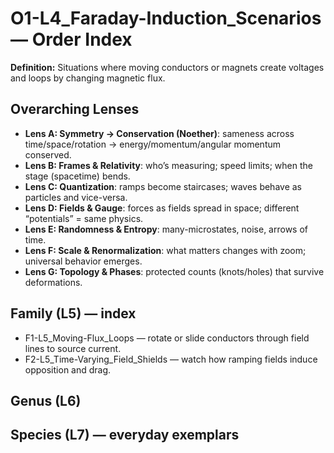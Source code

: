 # O1-L4_Faraday-Induction_Scenarios — Order Index
**Definition:** Situations where moving conductors or magnets create voltages and loops by changing magnetic flux.
## Overarching Lenses

- **Lens A: Symmetry -> Conservation (Noether)**: sameness across time/space/rotation → energy/momentum/angular momentum conserved.
- **Lens B: Frames & Relativity**: who’s measuring; speed limits; when the stage (spacetime) bends.
- **Lens C: Quantization**: ramps become staircases; waves behave as particles and vice-versa.
- **Lens D: Fields & Gauge**: forces as fields spread in space; different “potentials” = same physics.
- **Lens E: Randomness & Entropy**: many-microstates, noise, arrows of time.
- **Lens F: Scale & Renormalization**: what matters changes with zoom; universal behavior emerges.
- **Lens G: Topology & Phases**: protected counts (knots/holes) that survive deformations.

## Family (L5) — index
- F1-L5_Moving-Flux_Loops — rotate or slide conductors through field lines to source current.
- F2-L5_Time-Varying_Field_Shields — watch how ramping fields induce opposition and drag.
## Genus (L6)
## Species (L7) — everyday exemplars
